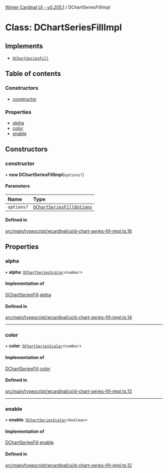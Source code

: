 [Winter Cardinal UI - v0.205.1](../index.md) / DChartSeriesFillImpl

# Class: DChartSeriesFillImpl

## Implements

- [`DChartSeriesFill`](../interfaces/DChartSeriesFill.md)

## Table of contents

### Constructors

- [constructor](DChartSeriesFillImpl.md#constructor)

### Properties

- [alpha](DChartSeriesFillImpl.md#alpha)
- [color](DChartSeriesFillImpl.md#color)
- [enable](DChartSeriesFillImpl.md#enable)

## Constructors

### constructor

• **new DChartSeriesFillImpl**(`options?`)

#### Parameters

| Name | Type |
| :------ | :------ |
| `options?` | [`DChartSeriesFillOptions`](../interfaces/DChartSeriesFillOptions.md) |

#### Defined in

[src/main/typescript/wcardinal/ui/d-chart-series-fill-impl.ts:16](https://github.com/winter-cardinal/winter-cardinal-ui/blob/v0.205.1/src/main/typescript/wcardinal/ui/d-chart-series-fill-impl.ts#L16)

## Properties

### alpha

• **alpha**: [`DChartSeriesScalar`](../index.md#dchartseriesscalar)<`number`\>

#### Implementation of

[DChartSeriesFill](../interfaces/DChartSeriesFill.md).[alpha](../interfaces/DChartSeriesFill.md#alpha)

#### Defined in

[src/main/typescript/wcardinal/ui/d-chart-series-fill-impl.ts:14](https://github.com/winter-cardinal/winter-cardinal-ui/blob/v0.205.1/src/main/typescript/wcardinal/ui/d-chart-series-fill-impl.ts#L14)

___

### color

• **color**: [`DChartSeriesScalar`](../index.md#dchartseriesscalar)<`number`\>

#### Implementation of

[DChartSeriesFill](../interfaces/DChartSeriesFill.md).[color](../interfaces/DChartSeriesFill.md#color)

#### Defined in

[src/main/typescript/wcardinal/ui/d-chart-series-fill-impl.ts:13](https://github.com/winter-cardinal/winter-cardinal-ui/blob/v0.205.1/src/main/typescript/wcardinal/ui/d-chart-series-fill-impl.ts#L13)

___

### enable

• **enable**: [`DChartSeriesScalar`](../index.md#dchartseriesscalar)<`boolean`\>

#### Implementation of

[DChartSeriesFill](../interfaces/DChartSeriesFill.md).[enable](../interfaces/DChartSeriesFill.md#enable)

#### Defined in

[src/main/typescript/wcardinal/ui/d-chart-series-fill-impl.ts:12](https://github.com/winter-cardinal/winter-cardinal-ui/blob/v0.205.1/src/main/typescript/wcardinal/ui/d-chart-series-fill-impl.ts#L12)
